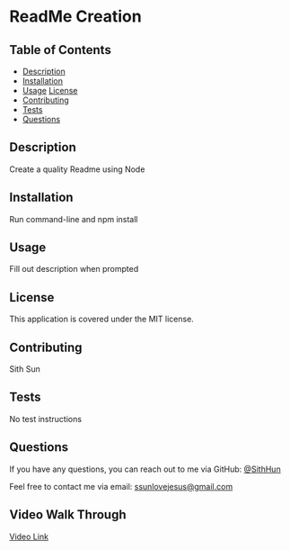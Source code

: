 # ReadMe Creation

## Table of Contents
- [Description](#description)
- [Installation](#installation)
- [Usage](#usage)
[License](#license)
- [Contributing](#contributing)
- [Tests](#tests)
- [Questions](#questions)

## Description
Create a quality Readme using Node

## Installation
Run command-line and npm install

## Usage
Fill out description when prompted

## License

This application is covered under the MIT license.



## Contributing
Sith Sun

## Tests
No test instructions

## Questions
If you have any questions, you can reach out to me via GitHub: [@SithHun](https://github.com/SithHun)

Feel free to contact me via email: ssunlovejesus@gmail.com

## Video Walk Through
[Video Link](https://drive.google.com/file/d/1ungmXh9PdI6ZX4_M6eOlFi0qRalDQB9z/view)
